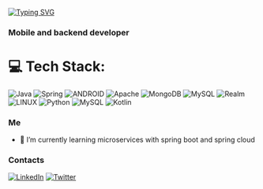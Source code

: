[![Typing SVG](https://readme-typing-svg.demolab.com/?lines=Hello,+👋+I+am+Adoyo+Clifford)](https://git.io/typing-svg)
<h3 align="left">Mobile and backend developer</h3>


# 💻 Tech Stack:
![Java](https://img.shields.io/badge/java-%23ED8B00.svg?style=plastic&logo=java&logoColor=white) ![Spring](https://img.shields.io/badge/spring-%236DB33F.svg?style=plastic&logo=spring&logoColor=white) ![ANDROID](https://img.shields.io/badge/android-%2320232a.svg?style=plastic&logo=android&logoColor=%a4c639) ![Apache](https://img.shields.io/badge/apache-%23D42029.svg?style=plastic&logo=apache&logoColor=white) ![MongoDB](https://img.shields.io/badge/MongoDB-%234ea94b.svg?style=plastic&logo=mongodb&logoColor=white) ![MySQL](https://img.shields.io/badge/mysql-%2300f.svg?style=plastic&logo=mysql&logoColor=white) ![Realm](https://img.shields.io/badge/Realm-39477F?style=plastic&logo=realm&logoColor=white) ![LINUX](https://img.shields.io/badge/Linux-FCC624?style=plastic&logo=linux&logoColor=black) ![Python](https://img.shields.io/badge/python-3670A0?style=plastic&logo=python&logoColor=ffdd54) ![MySQL](https://img.shields.io/badge/mysql-%2300f.svg?style=plastic&logo=mysql&logoColor=white) ![Kotlin](https://img.shields.io/badge/kotlin-%230095D5.svg?style=plastic&logo=kotlin&logoColor=white)

### Me
- 🌱 I’m currently learning microservices with spring boot and spring cloud

### Contacts
[![LinkedIn](https://img.shields.io/badge/LinkedIn-%230077B5.svg?style=plastic&logo=linkedin&logoColor=white)](https://www.linkedin.com/in/clifford-adoyo-5b4625210/)
[![Twitter](https://img.shields.io/badge/Twitter-%231DA1F2.svg?style=plastic&logo=Twitter&logoColor=white)](https://twitter.com/omollo004)
 
